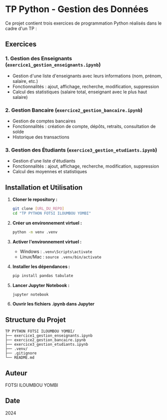 # TP Python - Gestion des Données

Ce projet contient trois exercices de programmation Python réalisés dans le cadre d'un TP :

## Exercices

### 1. Gestion des Enseignants (`exercice1_gestion_enseignants.ipynb`)
- Gestion d'une liste d'enseignants avec leurs informations (nom, prénom, salaire, etc.)
- Fonctionnalités : ajout, affichage, recherche, modification, suppression
- Calcul des statistiques (salaire total, enseignant avec le plus haut salaire)

### 2. Gestion Bancaire (`exercice2_gestion_bancaire.ipynb`)
- Gestion de comptes bancaires
- Fonctionnalités : création de compte, dépôts, retraits, consultation de solde
- Historique des transactions

### 3. Gestion des Étudiants (`exercice3_gestion_etudiants.ipynb`)
- Gestion d'une liste d'étudiants
- Fonctionnalités : ajout, affichage, recherche, modification, suppression
- Calcul des moyennes et statistiques

## Installation et Utilisation

1. **Cloner le repository :**
   ```bash
   git clone [URL_DU_REPO]
   cd "TP PYTHON FOTSI ILOUMBOU YOMBI"
   ```

2. **Créer un environnement virtuel :**
   ```bash
   python -m venv .venv
   ```

3. **Activer l'environnement virtuel :**
   - Windows : `.venv\Scripts\activate`
   - Linux/Mac : `source .venv/bin/activate`

4. **Installer les dépendances :**
   ```bash
   pip install pandas tabulate
   ```

5. **Lancer Jupyter Notebook :**
   ```bash
   jupyter notebook
   ```

6. **Ouvrir les fichiers .ipynb dans Jupyter**

## Structure du Projet

```
TP PYTHON FOTSI ILOUMBOU YOMBI/
├── exercice1_gestion_enseignants.ipynb
├── exercice2_gestion_bancaire.ipynb
├── exercice3_gestion_etudiants.ipynb
├── .venv/
├── .gitignore
└── README.md
```

## Auteur

FOTSI ILOUMBOU YOMBI

## Date

2024
